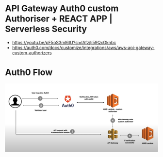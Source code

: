 # API Gateway Auth0 custom Authoriser + REACT APP | Serverless Security
* https://youtu.be/pF5oS3mI6IU?si=lAfzjli59QxGknbc
* https://auth0.com/docs/customize/integrations/aws/aws-api-gateway-custom-authorizers

# Auth0 Flow

![auth0_flow](./images/api-gateway-auth0-react-app-flow.png)


